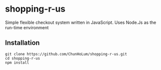 # shopping-r-us
Simple flexible checkout system written in JavaScript.
Uses Node.Js as the run-time environment



## Installation
```
git clone https://github.com/ChunHoLum/shopping-r-us.git
cd shopping-r-us
npm install
```

